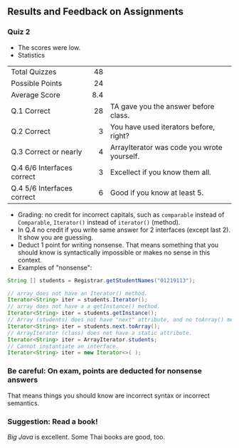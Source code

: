 ## Results and Feedback on Assignments

### Quiz 2

* The scores were low.
* Statistics

|                 |    |    |
|:----------------|---:|:---|
| Total Quizzes   | 48 |    |
| Possible Points | 24 |    |
| Average Score   | 8.4|    |
| Q.1 Correct     | 28 | TA gave you the answer before class.  |
| Q.2 Correct     |  3 | You have used iterators before, right?  |
| Q.3 Correct or nearly | 4 | ArrayIterator was code you wrote yourself.  |
| Q.4 6/6 Interfaces correct | 3 | Excellect if you know them all. |
| Q.4 5/6 Interfaces correct | 6 | Good if you know at least 5.    |

* Grading: no credit for incorrect capitals, such as `comparable` instead of `Comparable`, `Iterator()` instead of `iterator()` (method).
* In Q.4 no credit if you write same answer for 2 interfaces (except last 2). It show you are guessing.
* Deduct 1 point for writing nonsense. That means something that you should know is syntactically impossible or makes no sense in this context.
* Examples of "nonsense":
```java
String [] students = Registrar.getStudentNames("01219113");

// array does not have an Iterator() method. 
Iterator<String> iter = students.Iterator();
// array does not have a a getInstance() method.
Iterator<String> iter = students.getInstance();
// Array (students) does not have "next" attribute, and no toArray() method.
Iterator<String> iter = students.next.toArray();
// ArrayIterator (class) does not have a static attribute.
Iterator<String> iter = ArrayIterator.students;
// Cannot instantiate an interface. 
Iterator<String> iter = new Iterator<>( );
```

### Be careful: On exam, points are deducted for nonsense answers

That means things you should know are incorrect syntax or incorrect semantics.

### Suggestion: Read a book!

*Big Java* is excellent.  Some Thai books are good, too.

